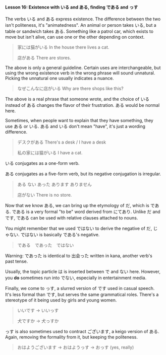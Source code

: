 #### Lesson 16: Existence with いる and ある, finding である and っす

The verbs いる and ある express existence. The difference between the two isn't politeness, it's "animatedness". An animal or person takes いる, but a table or sandwich takes ある. Something like a patrol car, which exists to move but isn't alive, can use one or the other depending on context.

> 家には猫がいる In the house there lives a cat.
>
> 店がある There are stores.

The above is only a general guideline. Certain uses are interchangeable, but using the wrong existence verb in the wrong phrase will sound unnatural. Picking the unnatural one usually indicates a nuance.

> なぜこんなに店がいる Why are there shops like this?

The above is a real phrase that someone wrote, and the choice of いる instead of ある changes the flavor of their frustration. ある would be normal here.

Sometimes, when people want to explain that they have something, they use ある or いる. ある and いる don't mean "have", it's just a wording difference.

> デスクがある There's a desk / I have a desk
>
> 私の家には猫がいる I have a cat.

いる conjugates as a one-form verb.

ある conjugates as a five-form verb, but its negative conjugation is irregular.

> ある ない あった あります ありません
>
> 店がない There is no store.

Now that we know ある, we can bring up the etymology of だ, which is である. である is a very formal "to be" word derived from にてあり. Unlike だ and です, である can be used with relative clauses attached to nouns.

You might remember that we used ではない to derive the negative of だ, じゃない. ではない is basically である's negative.

> である　であった　ではない

<div class="warning">
Warning: であった is identical to 出会った written in kana, another verb's past tense.
</div>

Usually, the topic particle は is inserted between で and ない here. However, you **do** sometimes run into でない, especially in entertainment media.

Finally, we come to っす, a slurred version of です used in casual speech. It's less formal than です, but serves the same grammatical roles. There's a stereotype of it being used by girls and young women.

> いいです -> いいっす
>
> 犬ですか -> 犬っすか

っす is also sometimes used to contract ございます, a keigo version of ある. Again, removing the formality from it, but keeping the politeness.

> おはようございます -> おはようっす -> おっす (yes, really)
